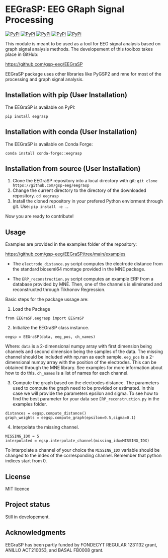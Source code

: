 # EEGraSP: EEG GRaph Signal Processing

[![PyPi](https://readthedocs.org/projects/eegrasp/badge/?version=latest)]((https://eegrasp.readthedocs.io))
[![PyPi](https://img.shields.io/pypi/v/eegrasp.svg)]((https://pypi.org/project/eegrasp))
[![PyPi](https://anaconda.org/conda-forge/eegrasp/badges/version.svg)]((https://anaconda.org/conda-forge/eegrasp))
[![PyPi](https://img.shields.io/pypi/l/eegrasp.svg)]((https://github.com/gsp-eeg/eegrasp/blob/main/LICENSE))
[![PyPi](https://img.shields.io/pypi/pyversions/eegrasp.svg)]((https://pypi.org/project/eegrasp))


This module is meant to be used as a tool for EEG signal analysis based on graph signal analysis methods. The developement of this toolbox takes place in GitHub:

https://github.com/gsp-eeg/EEGraSP

EEGraSP package uses other libraries like PyGSP2 and mne for most of the processing and graph signal analysis.

## Installation with pip (User Installation)

The EEGraSP is available on PyPI:

```
pip install eegrasp
```

## Installation with conda (User Installation)

The EEGraSP is available on Conda Forge:

```
conda install conda-forge::eegrasp
```

## Installation from source (User Installation)

1. Clone the EEGraSP repository into a local directory with git: ```git clone https://github.com/gsp-eeg/eegrasp```
2. Change the current directory to the directory of the downloaded repository. ```cd eegrasp```
3. Install the cloned repository in your prefered Python enviorment through git. Use: ```pip install -e .```.

Now you are ready to contribute!


## Usage

Examples are provided in the examples folder of the repository:

https://github.com/gsp-eeg/EEGraSP/tree/main/examples

* The ```electrode_distance.py``` script computes the electrode distance from the standard biosemi64 montage provided in the MNE package.

* The ```ERP_reconstruction.py``` script computes an example ERP from a database provided by MNE. Then, one of the channels is eliminated and reconstructed through Tikhonov Regression. 

Basic steps for the package ussage are:

1. Load the Package

```
from EEGraSP.eegrasp import EEGraSP
```

2. Initialize the EEGraSP class instance.

```
eegsp = EEGraSP(data, eeg_pos, ch_names)
```

Where:
```data``` is a 2-dimensional numpy array with first dimension being channels and second dimension being the samples of the data. The missing channel should be included with np.nan as each sample.
```eeg_pos``` is a 2-dimensional numpy array with the position of the electrodes. This can be obtained through the MNE library. See examples for more information about how to do this.
```ch_names``` is a list of names for each channel. 

3. Compute the graph based on the electrodes distance. The parameters used to compute the graph need to be provided or estimated. In this case we will provide the parameters epsilon and sigma. To see how to find the best parameter for your data see ```ERP_reconstruction.py``` in the examples folder.

```
distances = eegsp.compute_distance()
graph_weights = eegsp.compute_graph(epsilon=0.5,sigma=0.1)
```

4. Interpolate the missing channel.

```
MISSING_IDX = 5
interpolated = egsp.interpolate_channel(missing_idx=MISSING_IDX)
```

To interpolate a channel of your choice the ```MISSING_IDX``` variable should be changed to the index of the corresponding channel. Remember that python indices start from 0.

## License
MIT licence

## Project status
Still in developement.

## Acknowledgments

EEGraSP has been partly funded by FONDECYT REGULAR 1231132 grant, ANILLO ACT210053, and BASAL FB0008 grant.
